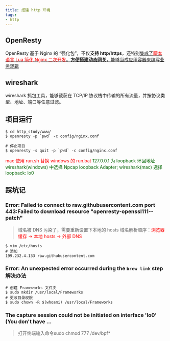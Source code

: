 ```yaml
---
title: 搭建 http 环境
tags:
- http
---
```


## OpenResty
OpenResty 基于 Nginx 的 “强化包”，不仅**支持 http/https**，还特别<u>集成了<font color="red">脚本语言 Lua 简化 Nginx 二次开发</font>。**方便搭建动态网关**，能够当成应用容器来编写业务逻辑</u>

## wireshark
wireshark 抓包工具，能够截获在 TCP/IP 协议栈中传输的所有流量，并按协议类型、地址、端口等任意过滤。

## 项目运行
```
$ cd http_study/www/
$ openresty -p `pwd` -c config/nginx.conf

# 停止项目
$ openresty -s quit -p `pwd` -c config/nginx.conf
```

<font color="red">mac 使用 run.sh 替换 windows 的 run.bat</font>
<font color="darkgreen">127.0.0.1 为 loopback 环回地址 wireshark(windows) 中选择 Npcap loopback Adapter; wireshark(mac) 选择 loopback: lo0</font>

<!--more-->


## 踩坑记
### Error: Failed to connect to raw.githubusercontent.com port 443:Failed to download resource "openresty-openssl111--patch"
> 域名被 DNS 污染了，需要重新设置下本地的 hosts 域名解析顺序：<font color="red">浏览器缓存 -> 本地 hosts -> 外部 DNS</font>

```
$ vim /etc/hosts
# 添加
199.232.4.133 raw.githubusercontent.com
```

### Error: An unexpected error occurred during the `brew link` step 解决办法
```
# 创建 Frameworks 文件夹
$ sudo mkdir /usr/local/Frameworks
# 更改目录权限
$ sudo chown -R $(whoami) /usr/local/Frameworks
```

### The capture session could not be initiated on interface 'lo0' (You don't have ...
> 打开终端输入命令sudo chmod 777 /dev/bpf*
